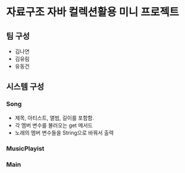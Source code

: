 # 자료구조 자바 컬렉션활용 미니 프로젝트

## **팀 구성**
- 김나연
- 김유림
- 유동건

## 시스템 구성
### Song
- 제목, 아티스트, 앨범, 길이를 포함함.
- 각 멤버 변수를 불러오는 get 메서드
- 노래의 멤버 변수들을 String으로 바꿔서 출력

### MusicPlayist



### Main
